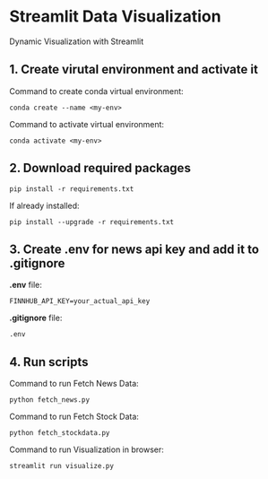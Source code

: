 # Streamlit Data Visualization

Dynamic Visualization with Streamlit

## 1. Create virutal environment and activate it
Command to create conda virtual environment:
```
conda create --name <my-env>
```
Command to activate virtual environment:
```
conda activate <my-env>
```

## 2. Download required packages
```
pip install -r requirements.txt
```
If already installed:
```
pip install --upgrade -r requirements.txt
```

## 3. Create .env for news api key and add it to .gitignore 
**.env** file:
```
FINNHUB_API_KEY=your_actual_api_key
```
**.gitignore** file:
```
.env
```

## 4. Run scripts
Command to run Fetch News Data:
```
python fetch_news.py
```

Command to run Fetch Stock Data:
```
python fetch_stockdata.py
```

Command to run Visualization in browser:
```
streamlit run visualize.py
```
